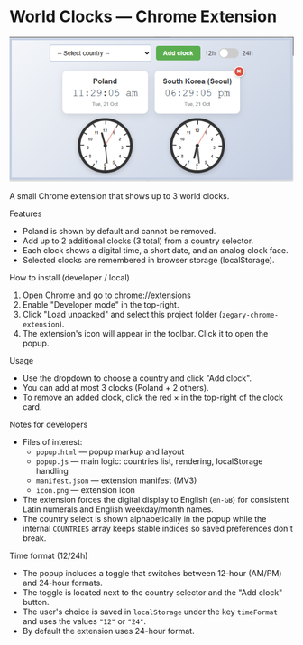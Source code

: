 # World Clocks — Chrome Extension

![Preview](./image.png)

A small Chrome extension that shows up to 3 world clocks.

Features

- Poland is shown by default and cannot be removed.
- Add up to 2 additional clocks (3 total) from a country selector.
- Each clock shows a digital time, a short date, and an analog clock face.
- Selected clocks are remembered in browser storage (localStorage).

How to install (developer / local)

1. Open Chrome and go to chrome://extensions
2. Enable "Developer mode" in the top-right.
3. Click "Load unpacked" and select this project folder (`zegary-chrome-extension`).
4. The extension's icon will appear in the toolbar. Click it to open the popup.

Usage

- Use the dropdown to choose a country and click "Add clock".
- You can add at most 3 clocks (Poland + 2 others).
- To remove an added clock, click the red × in the top-right of the clock card.

Notes for developers

- Files of interest:
  - `popup.html` — popup markup and layout
  - `popup.js` — main logic: countries list, rendering, localStorage handling
  - `manifest.json` — extension manifest (MV3)
  - `icon.png` — extension icon
- The extension forces the digital display to English (`en-GB`) for consistent Latin numerals and English weekday/month names.
- The country select is shown alphabetically in the popup while the internal `COUNTRIES` array keeps stable indices so saved preferences don't break.

Time format (12/24h)

- The popup includes a toggle that switches between 12-hour (AM/PM) and 24-hour formats.
- The toggle is located next to the country selector and the "Add clock" button.
- The user's choice is saved in `localStorage` under the key `timeFormat` and uses the values `"12"` or `"24"`.
- By default the extension uses 24-hour format.
